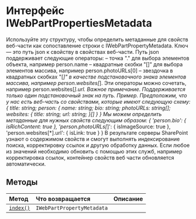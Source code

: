 # <a name="iwebpartpropertiesmetadata-interface"></a>Интерфейс IWebPartPropertiesMetadata







Используйте эту структуру, чтобы определить метаданные для свойств веб-части как сопоставление строки с IWebPartPropertyMetadata. Ключ — это путь json к свойству в свойствах веб-части. Путь json поддерживает следующие операторы: – точка "." для выбора элементов объекта, например person.name – квадратные скобки "[]" для выбора элементов массива, например person.photoURLs[0] – звездочка в квадратных скобках "[*]" в качестве подстановочного знака элементов массива, например person.websites[*]. Эти операторы можно сочетать, например person.websites[*].url. Важное примечание. Поддерживается только один подстановочный знак на путь. Пример. Предположим, что у нас есть веб-часть со свойствами, которые имеют следующую схему: { title: string; person: { name: string; bio: string; photoURLs: string[]; websites: { title: string; url: string; }[] } } Мы можем определить метаданные для нужных свойств следующим образом: { 'person.bio': { isRichContent: true }, 'person.photoURLs[*]': { isImageSource: true }, 'person.websites[*].url': { isLink: true } } В результате серверы SharePoint узнают о содержимом свойств и смогут выполнять индексирование поиска, корректировку ссылок и другую обработку данных. Если любое из значений необходимо обновить с помощью этих служб, например корректировка ссылок, контейнер свойств веб части обновляется автоматически.







## <a name="methods"></a>Методы

| Метод       |  Что возвращается   | Описание|
|:-------------|:-------|:-----------|
|[`index()`](__index-iwebpartpropertiesmetadata.md)      | `IWebPartPropertyMetadata` |  |




